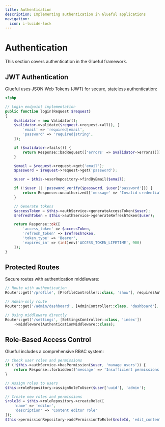 ```yaml
---
title: Authentication
description: Implementing authentication in Glueful applications
navigation:
  icon: i-lucide-lock
---
```


# Authentication

This section covers authentication in the Glueful framework.

## JWT Authentication

Glueful uses JSON Web Tokens (JWT) for secure, stateless authentication:

```php
<?php

// Login endpoint implementation
public function login(Request $request)
{
    $validator = new Validator();
    $validator->validate($request->request->all(), [
        'email' => 'required|email',
        'password' => 'required|string',
    ]);

    if ($validator->fails()) {
        return Response::badRequest(['errors' => $validator->errors()]);
    }

    $email = $request->request->get('email');
    $password = $request->request->get('password');

    $user = $this->userRepository->findByEmail($email);

    if (!$user || !password_verify($password, $user['password'])) {
        return Response::unauthorized(['message' => 'Invalid credentials']);
    }

    // Generate tokens
    $accessToken = $this->authService->generateAccessToken($user);
    $refreshToken = $this->authService->generateRefreshToken($user);

    return Response::ok([
        'access_token' => $accessToken,
        'refresh_token' => $refreshToken,
        'token_type' => 'Bearer',
        'expires_in' => (int)env('ACCESS_TOKEN_LIFETIME', 900)
    ]);
}
```

## Protected Routes

Secure routes with authentication middleware:

```php
// Route with authentication
Router::get('/profile', [ProfileController::class, 'show'], requiresAuth: true);

// Admin-only route
Router::get('/admin/dashboard', [AdminController::class, 'dashboard'], requiresAuth: true, requiresAdminAuth: true);

// Using middleware directly
Router::get('/settings', [SettingsController::class, 'index'])
    ->middleware(AuthenticationMiddleware::class);
```

## Role-Based Access Control

Glueful includes a comprehensive RBAC system:

```php
// Check user roles and permissions
if (!$this->authService->hasPermission($user, 'manage_users')) {
    return Response::forbidden(['message' => 'Insufficient permissions']);
}

// Assign roles to users
$this->roleRepository->assignRoleToUser($user['uuid'], 'admin');

// Create new roles and permissions
$roleId = $this->roleRepository->createRole([
    'name' => 'editor',
    'description' => 'Content editor role'
]);
$this->permissionRepository->addPermissionToRole($roleId, 'edit_content');
```
